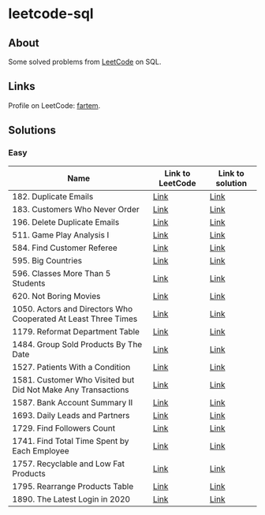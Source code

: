 # leetcode-sql

## About

Some solved problems from [LeetCode](https://leetcode.com) on SQL.

## Links

Profile on LeetCode: [fartem](https://leetcode.com/fartem).

## Solutions

### Easy

| Name                                                           | Link to LeetCode                                                                                | Link to solution                                                            |
|----------------------------------------------------------------|-------------------------------------------------------------------------------------------------|-----------------------------------------------------------------------------|
| 182. Duplicate Emails                                          | [Link](https://leetcode.com/problems/duplicate-emails/)                                         | [Link](./easy/duplicate_emails.sql)                                         |
| 183. Customers Who Never Order                                 | [Link](https://leetcode.com/problems/customers-who-never-order/)                                | [Link](./easy/customers_who_never_order.sql)                                |
| 196. Delete Duplicate Emails                                   | [Link](https://leetcode.com/problems/delete-duplicate-emails/)                                  | [Link](./easy/delete_duplicate_emails.sql)                                  |
| 511. Game Play Analysis I                                      | [Link](https://leetcode.com/problems/game-play-analysis-i/)                                     | [Link](./easy/game_play_analysis_i.sql)                                     |
| 584. Find Customer Referee                                     | [Link](https://leetcode.com/problems/find-customer-referee/)                                    | [Link](./easy/find_customer_referee.sql)                                    |
| 595. Big Countries                                             | [Link](https://leetcode.com/problems/big-countries/)                                            | [Link](./easy/big_countries.sql)                                            |
| 596. Classes More Than 5 Students                              | [Link](https://leetcode.com/problems/classes-more-than-5-students/)                             | [Link](./easy/classes_more_than_5_students.sql)                             |
| 620. Not Boring Movies                                         | [Link](https://leetcode.com/problems/not-boring-movies/)                                        | [Link](./easy/not_boring_movies.sql)                                        |
| 1050. Actors and Directors Who Cooperated At Least Three Times | [Link](https://leetcode.com/problems/actors-and-directors-who-cooperated-at-least-three-times/) | [Link](./easy/actors_and_directors_who_cooperated_at_least_three_times.sql) |
| 1179. Reformat Department Table                                | [Link](https://leetcode.com/problems/reformat-department-table/)                                | [Link](./easy/reformat_department_table.sql)                                |
| 1484. Group Sold Products By The Date                          | [Link](https://leetcode.com/problems/group-sold-products-by-the-date/)                          | [Link](./easy/group_sold_products_by_the_date.sql)                          |
| 1527. Patients With a Condition                                | [Link](https://leetcode.com/problems/patients-with-a-condition/)                                | [Link](./easy/patients_with_a_condition.sql)                                |
| 1581. Customer Who Visited but Did Not Make Any Transactions   | [Link](https://leetcode.com/problems/customer-who-visited-but-did-not-make-any-transactions/)   | [Link](./easy/customer_who_visited_but_did_not_make_any_transactions.sql)   |
| 1587. Bank Account Summary II                                  | [Link](https://leetcode.com/problems/bank-account-summary-ii/)                                  | [Link](./easy/bank_account_summary_ii.sql)                                  |
| 1693. Daily Leads and Partners                                 | [Link](https://leetcode.com/problems/daily-leads-and-partners/)                                 | [Link](./easy/daily_leads_and_partners.sql)                                 |
| 1729. Find Followers Count                                     | [Link](https://leetcode.com/problems/find-followers-count/)                                     | [Link](./easy/find_followers_count.sql)                                     |
| 1741. Find Total Time Spent by Each Employee                   | [Link](https://leetcode.com/problems/find-total-time-spent-by-each-employee/)                   | [Link](./easy/find_total_time_spent_by_each_employee.sql)                   |
| 1757. Recyclable and Low Fat Products                          | [Link](https://leetcode.com/problems/recyclable-and-low-fat-products/)                          | [Link](./easy/recyclable_and_low_fat_products.sql)                          |
| 1795. Rearrange Products Table                                 | [Link](https://leetcode.com/problems/rearrange-products-table/)                                 | [Link](./easy/rearrange_products_table.sql)                                 |
| 1890. The Latest Login in 2020                                 | [Link](https://leetcode.com/problems/the-latest-login-in-2020/)                                 | [Link](./easy/the_latest_login_in_2020.sql)                                 |
